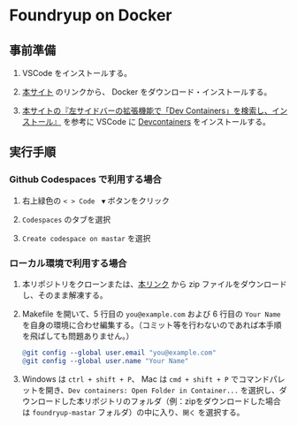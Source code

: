 # Foundryup on Docker

## 事前準備

1. VSCode をインストールする。

1. [本サイト](https://matsuand.github.io/docs.docker.jp.onthefly/get-docker/) のリンクから、 Docker をダウンロード・インストールする。

1. [本サイトの『左サイドバーの拡張機能で「Dev Containers」を検索し、インストール』](https://qiita.com/75ks/items/b2961e8562c353f42d21#%E5%B7%A6%E3%82%B5%E3%82%A4%E3%83%89%E3%83%90%E3%83%BC%E3%81%AE%E6%8B%A1%E5%BC%B5%E6%A9%9F%E8%83%BD%E3%81%A7dev-containers%E3%82%92%E6%A4%9C%E7%B4%A2%E3%81%97%E3%82%A4%E3%83%B3%E3%82%B9%E3%83%88%E3%83%BC%E3%83%AB) を参考に VSCode に [Devcontainers](https://marketplace.visualstudio.com/items?itemName=ms-vscode-remote.remote-containers) をインストールする。

## 実行手順

### Github Codespaces で利用する場合

1. 右上緑色の `< > Code　▼` ボタンをクリック

1. `Codespaces` のタブを選択

1. `Create codespace on mastar` を選択

### ローカル環境で利用する場合

1. 本リポジトリをクローンまたは、[本リンク](https://github.com/kyuki-rp/foundryup/archive/refs/heads/master.zip) から zip ファイルをダウンロードし、そのまま解凍する。

1. Makefile を開いて、5 行目の `you@example.com` および 6 行目の `Your Name` を自身の環境に合わせ編集する。（コミット等を行わないのであれば本手順を飛ばしても問題ありません。）

   ```Makefile
   @git config --global user.email "you@example.com"
   @git config --global user.name "Your Name"
   ```

1. Windows は `ctrl + shift + P`、 Mac は `cmd + shift + P` でコマンドパレットを開き、`Dev containers: Open Folder in Container...` を選択し、ダウンロードした本リポジトリのフォルダ（例：zipをダウンロードした場合は `foundryup-mastar` フォルダ）の中に入り、`開く` を選択する。
